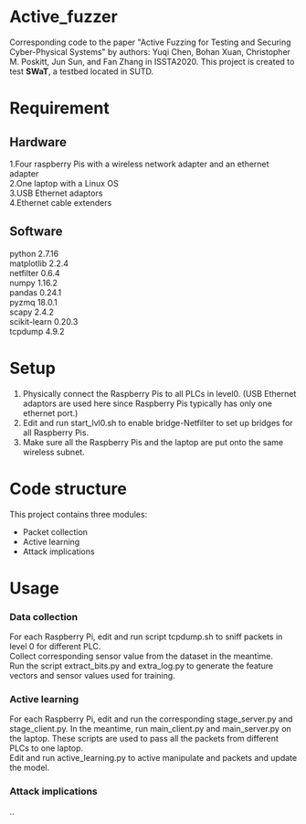 # Active_fuzzer
Corresponding code to the paper "Active Fuzzing for Testing and Securing Cyber-Physical Systems" by authors: Yuqi Chen, Bohan Xuan, Christopher M. Poskitt, Jun Sun, and Fan Zhang in ISSTA2020. This project is created to test **SWaT**, a testbed located in SUTD.


# Requirement
## Hardware
1.Four raspberry Pis with a wireless network adapter and an ethernet adapter  
2.One laptop with a Linux OS  
3.USB Ethernet adaptors  
4.Ethernet cable extenders  

## Software
python 2.7.16  
matplotlib 2.2.4  
netfilter 0.6.4  
numpy 1.16.2  
pandas 0.24.1  
pyzmq 18.0.1  
scapy 2.4.2  
scikit-learn 0.20.3  
tcpdump 4.9.2  
# Setup

1. Physically connect the Raspberry Pis to all PLCs in level0. (USB Ethernet adaptors are used here since Raspberry Pis typically has only one ethernet port.) 
2. Edit and run start_lvl0.sh to enable bridge-Netfilter to set up bridges for all Raspberry Pis.
3. Make sure all the Raspberry Pis and the laptop are put onto the same wireless subnet.     


# Code structure
This project contains three modules:
* Packet collection
* Active learning
* Attack implications


# Usage
### Data collection
For each Raspberry Pi, edit and run script tcpdump.sh to sniff packets in level 0 for different PLC.  
Collect corresponding sensor value from the dataset in the meantime.  
Run the script extract_bits.py and extra_log.py to generate the feature vectors and sensor values used for training.  
### Active learning
For each Raspberry Pi, edit and run the corresponding stage_server.py and stage_client.py. In the meantime, run main_client.py and main_server.py on the laptop. These scripts are used to pass all the packets from different PLCs to one laptop.   
Edit and run active_learning.py to active manipulate and packets and update the model. 
### Attack implications
..
